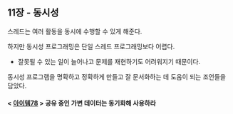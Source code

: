 ## 11장 - 동시성

스레드는 여러 활동을 동시에 수행할 수 있게 해준다.

하지만 동시성 프로그래밍은 단일 스레드 프로그래밍보다 어렵다.

- 잘못될 수 있는 일이 늘어나고 문제를 재현하기도 어려워지기 때문이다.

동시성 프로그램을 명확하고 정확하게 만들고 잘 문서화하는 데 도움이 되는 조언들을 담았다.

#### < [아이템78](https://github.com/ziippy/EffectiveJava/tree/master/src/chapter11/item78) > 공유 중인 가변 데이터는 동기화해 사용하라
